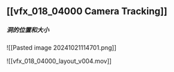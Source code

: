 ## [[vfx_018_04000 Camera Tracking]]
##### 洞的位置和大小
![[Pasted image 20241021114701.png]]

![[vfx_018_04000_layout_v004.mov]]